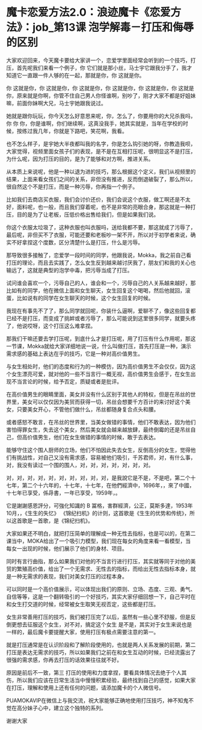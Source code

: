 # 魔卡恋爱方法2.0：浪迹魔卡《恋爱方法》：job_第13课 泡学解毒－打压和侮辱的区别

大家欢迎回来，今天魔卡要给大家讲一个，恋爱学里面经常会听到的一个技巧，打压，首先呢我们来看一个例子，你 它们就是那小丝，马士宇它跟我分手了，我才知道它一直跟一件人够的在一起，那就是你，你 这就是你。

你 这就是你，你 这就是你，你 这就是你，你 这就是你，你 这就是你，你 这就是你，原来就是你啊，你管不住自己男人你怪谁啊，别吵了，刚才大家不都是好姐妹嘛，前面你妹啊大兄，马士宇她跟我说过。

她就是跟你玩玩，你今天怎么好意思来呢，你，怎么了，你要用你的大兄杀我吗，你 你 你，你是谁啊，你们继续啊，这真没我手，她其实就是，当年在学校的时候，按练过我几年，你就是下路吧，笑花啊，我看。

也不怎么样子，是宇她大半夜都叫我的名字，你是怎么钩引她的呀，你教造我呗，大家觉得，视频里面女孩子们的表现，是不是在互相打压呢，很明显这不是打压，为什么呢，因为打压的目的，是为了能够和对方啊，推进关系。

从本质上来说呢，他是一种以退为进的技巧，那么根据这个定义，我们从视频里的结果，上面来看女孩们之间的关系，非但没有推进，反而倒退破裂了，那么所以，很自然这个不是打压，而是一种污辱，你再指一个例子。

比如我们去商店买衣服，我们会讨价还价，我们会说这个衣服，做工啊还是不太好，面料呢，也一般，而且我们穿着呢，也不是非常的亮眼合身，那这就是一种打压，目的是为了让老板，压低价格出售给我们，但是如果我们说。

你这个衣服太垃圾了，这种衣服也叫衣服吗，送给我都不要，那这就成了污辱了，最后呢，非但买不了衣服，可能还要和老板吵一架不开，所以对于初学者来说，确实不好拿捏这个度数，区分清楚什么是打压，什么是污辱。

那导致很多接触了，恋爱学一段时间的同学，他跟我说，Mokka，我之前自己看打压的理论，而且去实践了，怎么女生反到越来越讨厌我了，朋友们和我的关心也输远了，这就是典型的泡学中毒，把污辱当成了打压。

试问谁会喜欢一个，污辱自己的人，谁会和一个，污辱自己的人关系越来越好，那比如有的同学，他在微信上面和女生聊天，女生回复这个喝喝，然后他就回，滚蛋，比如说有的同学在女生聊天的时候，这个女生回复的时候。

我现在有事先不了了，那么同学就回呢，你装什么逼啊，爱聊不了，像这些回复都已经不是打压，而变成了挑衅或者污辱了，那么可能说到这里很多同学，就要头疼了，他说哎呀，这个打压这么难拿捏。

那我们干嘛还要去学打压呢，到底什么才是打压呢，用了打压有什么作用呢，那这一节课，Mokka就给大家详细地说一说，什么叫做打压，首先打压是一种，演示需求感的基础上表达在乎的技巧，它是一种对高价值男生。

与女生相处时，他们的态度和行为的一种模仿，因为高价值男生不会仅仅，因为这个女生漂亮可爱，就对他的一些不当言行一概无视，高价值男生会感于，在女生出现不当言论的时候，给予否定，质疑或者是批评。

在高价值男生的眼睛里面，美女并没有什么区别于其他人的特权，但是在吊丝的世界里，美女可以仅仅因为美贸而获得一切，吊丝会想要千方百计的来讨好这个美女，只要美女开心，不管他们做什么，吊丝都随身复合点头和腰。

或者感怒不敢言，在吊丝的世界里，当美女做错的事情，他们不敢表达，因为他们害怕得罪女生，失去这个美女，然后美女就会越来越放肆，最终倒霉的还是吊丝自己，但高价值男生，他们在女生做错的事情的时候，敢于去表达。

能够守住这个围人厨师的立场，他们不怕因此失去女生，反倒高分的女生，觉得他们有挑战性，对自己又没有需求感，容易被他们吸引，千苏君师，对，有什么事，对，我没有读过一个围的围人，对，对，对，对，对，对，对。

对，对，对，对，对，对，对，对，对，对，是我說它是不是，不是吧，第二个十七年，第二个十六年的，十七年，十七年，在他們經濟中，1696年，，來了中國，十七年已享受，係冔書，一年已享受，1959年，。

它是謝謝感恩評分，可強化知識的 B 冨格，害群經濟，公正，莫斯多達，1953年10月，，《生生的失忆》 《锦纪扫机》的计则，这首歌是《生生的优势和传统》，所以这首歌是一首歌，是《锦纪扫机》。

大家如果还不明白，就把打压简单的理解成一种无性去指标，也是可以的，在第二课当中，MOKA给出了一个吸引力模型，我们现在每女的角度来看一看模型，当每女一出现的时候，他们展示了他们的身材、项目。

同时有言行曲指，那么如果我们对他的不当言行进行打压，其实就等同于对他的美贸的繁殖高价值，给出了一个无需求、无性去的指标，而给出无性去指标本身，就是一种无需求的表现，我们对美女打压的过程本身。

可以同时是一个高价值展示，可以体现出我们的原则、立场、态度、三观、勇气、自信等等，这是一个翻转吸引的一个好技巧，其实大家仔细回想一下，自己平时在和女生打交道的时候，经常被女生取笑无视否定，这些都是打压。

女生非常善用打压的技巧，我们被打压完了以后，虽然有一些心里不舒服，但是反倒更想去征服这个女生，对不对，搞定这个女生 是不是，其实对于女生来说也是一样的，最后魔卡要提醒大家，使用打压有极点需要注意的第一。

就是打压通常是在认识阶段和了解阶段使用的，也就是两人关系发展的前期，第二 打压是表达无需求的技巧，所以如果我们之前在和女生互动的时候，已经流露出了很强的需求感，你再去打压的话效果往往就不好。

原因是前后不一致，第三 打压的使用和力度拿捏，要看具体情况去绝于个人其伤，所以我们应该在日常生活当中慢慢积累经验，最终找到自己的感觉，如果大家在打压，理解和使用上还有任何的问题，请添加魔卡的个人微信号。

PUAMOKAVIP在微信上与我交流，祝大家能够正确地使用打压技巧，神不知鬼不觉在高分妹子心中，建立这个独特的系列。

谢谢大家
